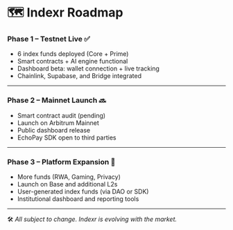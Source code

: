 # 🗺️ Indexr Roadmap 

### Phase 1 – Testnet Live ✅  
- 6 index funds deployed (Core + Prime)
- Smart contracts + AI engine functional
- Dashboard beta: wallet connection + live tracking
- Chainlink, Supabase, and Bridge integrated

---

### Phase 2 – Mainnet Launch 🔜
- Smart contract audit (pending)
- Launch on Arbitrum Mainnet
- Public dashboard release
- EchoPay SDK open to third parties

---

### Phase 3 – Platform Expansion 🧩
- More funds (RWA, Gaming, Privacy)
- Launch on Base and additional L2s
- User-generated index funds (via DAO or SDK)
- Institutional dashboard and reporting tools

---

🛠️ *All subject to change. Indexr is evolving with the market.*



